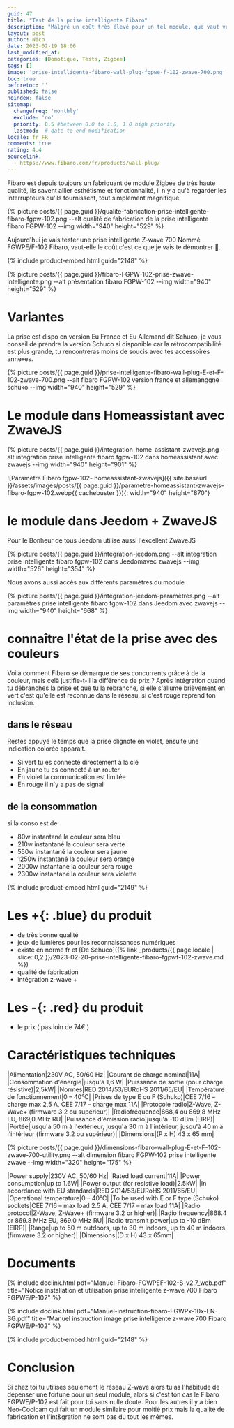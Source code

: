 ```yaml
---
guid: 47
title: "Test de la prise intelligente Fibaro"
description: "Malgré un coût très élevé pour un tel module, que vaut vraiment cette prise intelligente z-wave 700 Fibaro FGPWE/P-102"
layout: post
author: Nico
date: 2023-02-19 18:06
last_modified_at: 
categories: [Domotique, Tests, Zigbee]
tags: []
image: 'prise-intelligente-fibaro-wall-plug-fgpwe-f-102-zwave-700.png'
toc: true
beforetoc: ''
published: false
noindex: false
sitemap:
  changefreq: 'monthly'
  exclude: 'no'
  priority: 0.5 #between 0.0 to 1.0, 1.0 high priority
  lastmod:  # date to end modification
locale: fr_FR
comments: true
rating: 4.4
sourcelink:
  - https://www.fibaro.com/fr/products/wall-plug/
---
```


Fibaro est depuis toujours un fabriquant de module Zigbee de très haute qualité, ils savent allier esthétisme et fonctionnalité, il n'y a qu'à regarder les interrupteurs qu'ils fournissent, tout simplement magnifique.

{% picture posts/{{ page.guid }}/qualite-fabrication-prise-intelligente-fibaro-fgpw-102.png --alt qualité de fabrication de la prise intelligente fibaro FGPW-102 --img width="940" height="529" %}

Aujourd'hui je vais tester une prise intelligente Z-wave 700 Nommé FGWPE/F-102 Fibaro, vaut-elle le coût c'est ce que je vais te démontrer 🤔.

{% include product-embed.html guid="2148" %}


{% picture posts/{{ page.guid }}/fibaro-FGPW-102-prise-zwave-intelligente.png --alt présentation fibaro FGPW-102 --img width="940" height="529" %}

# Variantes

La prise est dispo en version Eu France et Eu Allemand dit Schuco, je vous conseil de prendre la version Schuco si disponible car la rétrocompatibilité est plus grande, tu rencontreras moins de soucis avec tes accessoires annexes.

{% picture posts/{{ page.guid }}/prise-intelligente-fibaro-wall-plug-E-et-F-102-zwave-700.png --alt fibaro FGPW-102 version france et allemanggne schuko --img width="940" height="529" %}

# Le module dans Homeassistant avec ZwaveJS

{% picture posts/{{ page.guid }}/integration-home-assistant-zwavejs.png --alt integration prise intelligente fibaro fgpw-102 dans homeassistant avec zwavejs --img width="940" height="901" %}

![Paramètre Fibaro fgpw-102- homeassistant-zwavejs]({{ site.baseurl }}/assets/images/posts/{{ page.guid }}/parametre-homeassistant-zwavejs-fibaro-fgpw-102.webp{{ cachebuster }}){: width="940" height="870"}

# le module dans Jeedom + ZwaveJS

Pour le Bonheur de tous Jeedom utilise aussi l'excellent ZwaveJS

{% picture posts/{{ page.guid }}/integration-jeedom.png --alt integration prise intelligente fibaro fgpw-102 dans Jeedomavec zwavejs --img width="526" height="354" %}

Nous avons aussi accès aux différents paramètres du module

{% picture posts/{{ page.guid }}/integration-jeedom-paramètres.png --alt paramètres prise intelligente fibaro fgpw-102 dans Jeedom avec zwavejs --img width="940" height="668" %}

# connaître l'état de la prise avec des couleurs

Voilà comment Fibaro se démarque de ses concurrents grâce à de la couleur, mais celà justifie-t-il la différence de prix ?
Après intégration quand tu débranches la prise et que tu la rebranche, si elle s'allume brièvement en vert c'est qu'elle est reconnue dans le réseau, si c'est rouge reprend ton inclusion.

## dans le réseau

Restes appuyé le temps que la prise clignote en violet, ensuite une indication colorée apparait.
- Si vert tu es connecté directement à la clé
- En jaune tu es connecté à un router
- En violet la communication est limitée
- En rouge il n'y a pas de signal

## de la consommation

si la conso est de

- 80w instantané la couleur sera bleu
- 210w instantané la couleur sera verte
- 550w instantané la couleur sera jaune
- 1250w instantané la couleur sera orange
- 2000w instantané la couleur sera rouge
- 2300w instantané la couleur sera violette

{% include product-embed.html guid="2149" %}

# Les **+**{: .blue} du produit

- de très bonne qualité
- jeux de lumières pour les reconnaissances numériques
- existe en norme fr et [De Schuco]({% link _products/{{ page.locale | slice: 0,2 }}/2023-02-20-prise-intelligente-fibaro-fgpwf-102-zwave.md %})
- qualité de fabrication
- intégration z-wave +

# Les **-**{: .red} du produit

- le prix ( pas loin de 74€ )

# Caractéristiques techniques

|Alimentation|230V AC, 50/60 Hz|
|Courant de charge nominal|11A|
|Consommation d'énergie|jusqu'à 1,6 W|
|Puissance de sortie (pour charge résistive)|2,5kW|
|Normes|RED 2014/53/EURoHS 2011/65/EU|
|Température de fonctionnement|0 – 40°C|
|Prises de type E ou F (Schuko)|CEE 7/16 – charge max 2,5 A, CEE 7/17 – charge max 11A|
|Protocole radio|Z-Wave, Z-Wave+ (firmware 3.2 ou supérieur)|
|Radiofréquence|868,4 ou 869,8 MHz EU, 869,0 MHz RU|
|Puissance d'émission radio|jusqu'à -10 dBm (EIRP)|
|Portée|jusqu'à 50 m à l'extérieur, jusqu'à 30 m à l'intérieur, jusqu'à 40 m à l'intérieur (firmware 3.2 ou supérieur)|
|Dimensions|(P x H) 43 x 65 mm|

{% picture posts/{{ page.guid }}/dimensions-fibaro-wall-plug-E-et-F-102-zwave-700-utility.png --alt dimension fibaro FGPW-102 prise intelligente zwave --img width="320" height="175" %}

|Power supply|230V AC, 50/60 Hz|
|Rated load current|11A|
|Power consumption|up to 1.6W|
|Power output (for resistive load)|2.5kW|
|In accordance with EU standards|RED 2014/53/EURoHS 2011/65/EU|
|Operational temperature|0 – 40°C|
|To be used with E or F type (Schuko) sockets|CEE 7/16 – max load 2.5 A, CEE 7/17 – max load 11A|
|Radio protocol|Z-Wave, Z-Wave+ (firmware 3.2 or higher)|
|Radio frequency|868.4 or 869.8 MHz EU, 869.0 MHz RU|
|Radio transmit power|up to -10 dBm (EIRP)|
|Range|up to 50 m outdoors, up to 30 m indoors, up to 40 m indoors (firmware 3.2 or higher)|
|Dimensions|(D x H) 43 x 65mm|

# Documents

{% include doclink.html pdf="Manuel-Fibaro-FGWPEF-102-S-v2.7_web.pdf" title="Notice installation et utilisation prise intelligente z-wave 700 Fibaro FGPWE/P-102" %}

{% include doclink.html pdf="Manuel-instruction-fibaro-FGWPx-10x-EN-SG.pdf" title="Manuel instruction image prise intelligente z-wave 700 Fibaro FGPWE/P-102" %}

{% include product-embed.html guid="2148" %}

# Conclusion

Si chez toi tu utilises seulement le réseau Z-wave alors tu as l'habitude de dépenser une fortune pour un seul module, alors si c'est ton cas le Fibaro FGPWE/P-102 est fait pour toi sans nulle doute. Pour les autres il y a bien Neo-Coolcam qui fait un module similaire pour moitié prix mais la qualité de fabrication et l'int&gration ne sont pas du tout les mêmes.